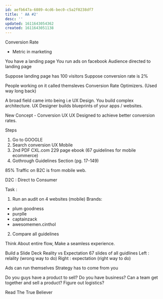 ```yaml
---
id: aefb647a-6089-4cd6-bec0-c5a2f0238df7
title: ' AA #2'
desc: ''
updated: 1611643054362
created: 1611643051138
---
```


Conversion Rate
- Metric in marketing


You have a landing page
You run ads on facebook
Audience directed to landing page

Suppose landing page has 100 visitors
Suppose conversion rate is 2%

People working on it called themsleves Conversion Rate Optimizers. (Used way long back)

A broad field came into being i.e UX Design. You build complex architecture. UX Designer builds blueprints of your apps / websites.

New Concept - Conversion UX
UX Designed to achieve better conversion rates.


Steps
1. Go to GOOGLE
2. Search conversion UX Mobile
3. 2nd PDF CXL.com 229 page ebook (67 guidelines for mobile ecommerce)
4. Gothrough Guidelines Section (pg. 17-149)

85% Traffic on B2C is from mobile web.

D2C : Direct to Consumer


Task :
1. Run an audit on 4 websites (mobile)
Brands:
- plum goodness
- purplle
- captainzack
- awesomemen.cinthol

2. Compare all guidelines

Think About entire flow, Make a seamless experience.


Build a Slide Deck
Reality vs Expectation
67 slides of all guidlines
Left : relality (wrong way to do)
Right : expectation (right way to do)



Ads can run themselves
Strategy has to come from you


Do you guys have a product to sell? Do you have business? Can a team get together and sell a product? Figure out logistics? 


Read The True Believer
